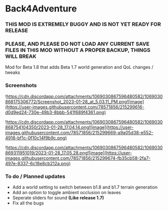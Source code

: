 # Back4Adventure

### THIS MOD IS EXTREMELY BUGGY AND IS NOT YET READY FOR RELEASE
### PLEASE, AND PLEASE **DO NOT LOAD ANY CURRENT SAVE FILES IN THIS MOD WITHOUT A PROPER BACKUP, THINGS WILL BREAK**

Mod for Beta 1.8 that adds Beta 1.7 world generation and QoL changes / tweaks

### Screenshots

!https://cdn.discordapp.com/attachments/1069030867596480582/1069030868175306772/Screenshot_2023-01-28_at_5.03.11_PM.png![image](https://user-images.githubusercontent.com/78571856/215299616-d0d9ed24-730e-49b3-8bbb-541f689f4361.png)

!https://cdn.discordapp.com/attachments/1069030867596480582/1069030868754104350/2023-01-28_17.04.14.png![image](https://user-images.githubusercontent.com/78571856/215299669-a9a05d38-e552-4918-bf1c-0f10c14f9b9c.png)

!https://cdn.discordapp.com/attachments/1069030867596480582/1069030869311951019/2023-01-28_17.05.28.png![image](https://user-images.githubusercontent.com/78571856/215299674-fb35cb58-2fa7-497e-8337-6c18e8cb212a.png)

### To do / Planned updates
- Add a world setting to switch between b1.8 and b1.7 terrain generation
- Add an option to toggle ambient occlusion on leaves
- Seperate sliders for sound **(Like release 1.7)**
- Fix all the bugs
